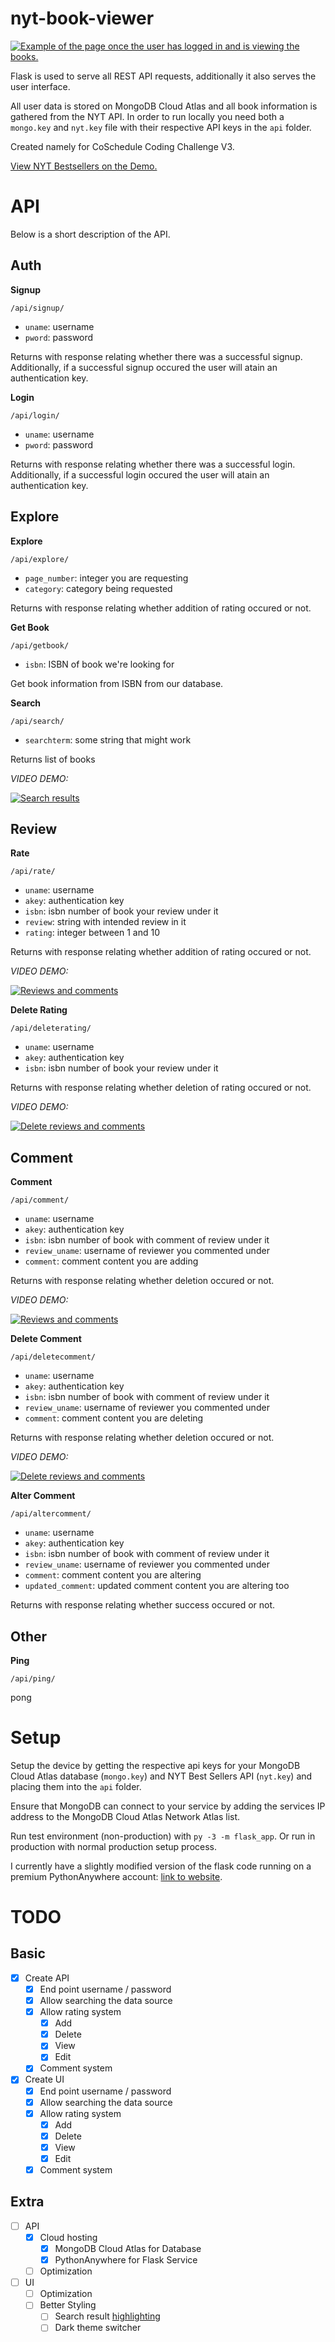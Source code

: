 # nyt-book-viewer

[![Example of the page once the user has logged in and is viewing the books.](image.png)](https://waveplatform.pythonanywhere.com/main/)

Flask is used to serve all REST API requests, additionally it also serves the user interface.

All user data is stored on MongoDB Cloud Atlas and all book information is gathered from the NYT API. In order to run locally you need both a `mongo.key` and `nyt.key` file with their respective API keys in the `api` folder.

Created namely for CoSchedule Coding Challenge V3.

[View NYT Bestsellers on the Demo.](https://waveplatform.pythonanywhere.com/main/)

# API

Below is a short description of the API.

## Auth

**Signup**

`/api/signup/`

- `uname`: username
- `pword`: password

Returns with response relating whether there was a successful signup. Additionally, if a successful signup occured the user will atain an authentication key.

**Login**

`/api/login/`

- `uname`: username
- `pword`: password

Returns with response relating whether there was a successful login. Additionally, if a successful login occured the user will atain an authentication key.

## Explore

**Explore**

`/api/explore/`

- `page_number`: integer you are requesting
- `category`: category being requested

Returns with response relating whether addition of rating occured or not.

**Get Book**

`/api/getbook/`

- `isbn`: ISBN of book we're looking for

Get book information from ISBN from our database.

**Search**

`/api/search/`

- `searchterm`: some string that might work

Returns list of books

*VIDEO DEMO:*

[![Search results](https://img.youtube.com/vi/VKNAcAAdUHM/0.jpg)](https://www.youtube.com/watch?v=VKNAcAAdUHM)

## Review

**Rate**

`/api/rate/`

- `uname`: username
- `akey`: authentication key
- `isbn`: isbn number of book your review under it
- `review`: string with intended review in it
- `rating`: integer between 1 and 10

Returns with response relating whether addition of rating occured or not.

*VIDEO DEMO:*

[![Reviews and comments](https://img.youtube.com/vi/bMYikRrGt1I/0.jpg)](https://www.youtube.com/watch?v=bMYikRrGt1I)

**Delete Rating**

`/api/deleterating/`

- `uname`: username
- `akey`: authentication key
- `isbn`: isbn number of book your review under it

Returns with response relating whether deletion of rating occured or not.

*VIDEO DEMO:*

[![Delete reviews and comments](https://img.youtube.com/vi/666bQSWaXXU/0.jpg)](https://www.youtube.com/watch?v=666bQSWaXXU)

## Comment

**Comment**

`/api/comment/`

- `uname`: username
- `akey`: authentication key
- `isbn`: isbn number of book with comment of review under it
- `review_uname`: username of reviewer you commented under
- `comment`: comment content you are adding

Returns with response relating whether deletion occured or not.

*VIDEO DEMO:*

[![Reviews and comments](https://img.youtube.com/vi/bMYikRrGt1I/0.jpg)](https://www.youtube.com/watch?v=bMYikRrGt1I)

**Delete Comment**

`/api/deletecomment/`

- `uname`: username
- `akey`: authentication key
- `isbn`: isbn number of book with comment of review under it
- `review_uname`: username of reviewer you commented under
- `comment`: comment content you are deleting

Returns with response relating whether deletion occured or not.

*VIDEO DEMO:*

[![Delete reviews and comments](https://img.youtube.com/vi/666bQSWaXXU/0.jpg)](https://www.youtube.com/watch?v=666bQSWaXXU)

**Alter Comment**

`/api/altercomment/`

- `uname`: username
- `akey`: authentication key
- `isbn`: isbn number of book with comment of review under it
- `review_uname`: username of reviewer you commented under
- `comment`: comment content you are altering
- `updated_comment`: updated comment content you are altering too

Returns with response relating whether success occured or not.

## Other

**Ping**

`/api/ping/`

pong


# Setup

Setup the device by getting the respective api keys for your MongoDB Cloud Atlas database (`mongo.key`) and NYT Best Sellers API (`nyt.key`) and placing them into the `api` folder.

Ensure that MongoDB can connect to your service by adding the services IP address to the MongoDB Cloud Atlas Network Atlas list.

Run test environment (non-production) with `py -3 -m flask_app`. Or run in production with normal production setup process.

I currently have a slightly modified version of the flask code running on a premium PythonAnywhere account: [link to website](https://waveplatform.pythonanywhere.com/main/).

# TODO

## Basic

- [x] Create API
	- [x] End point username / password
	- [x] Allow searching the data source
	- [x] Allow rating system
		- [x] Add
		- [x] Delete
		- [x] View
		- [x] Edit
	- [x] Comment system
- [x] Create UI
	- [x] End point username / password
	- [x] Allow searching the data source
	- [x] Allow rating system
		- [x] Add
		- [x] Delete
		- [x] View
		- [x] Edit
	- [x] Comment system

## Extra

- [ ] API
  - [x] Cloud hosting
    - [x] MongoDB Cloud Atlas for Database
    - [x] PythonAnywhere for Flask Service
  - [ ] Optimization
- [ ] UI
  - [ ] Optimization
  - [ ] Better Styling
    - [ ] Search result [highlighting](https://stackoverflow.com/questions/32130130/how-to-highlight-all-occurrences-of-a-word-on-a-page-with-javascript-or-jquery) 
    - [ ] Dark theme switcher